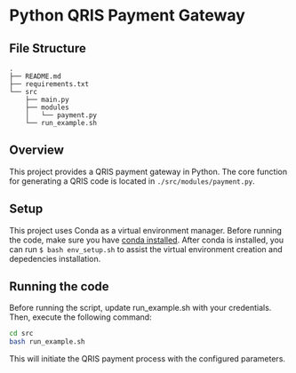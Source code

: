 # Python QRIS Payment Gateway
## File Structure
```
.
├── README.md
├── requirements.txt
└── src
    ├── main.py
    ├── modules
    │   └── payment.py
    └── run_example.sh
```
## Overview
This project provides a QRIS payment gateway in Python. The core function for generating a QRIS code is located in `./src/modules/payment.py`.

## Setup
This project uses Conda as a virtual environment manager. Before running the code, make sure you have [conda installed](https://docs.conda.io/projects/conda/en/latest/user-guide/install/index.html). 
After conda is installed, you can run `$ bash env_setup.sh` to assist the virtual environment creation and depedencies installation.

## Running the code
Before running the script, update run_example.sh with your credentials. Then, execute the following command:

```bash
cd src
bash run_example.sh
```

This will initiate the QRIS payment process with the configured parameters.
